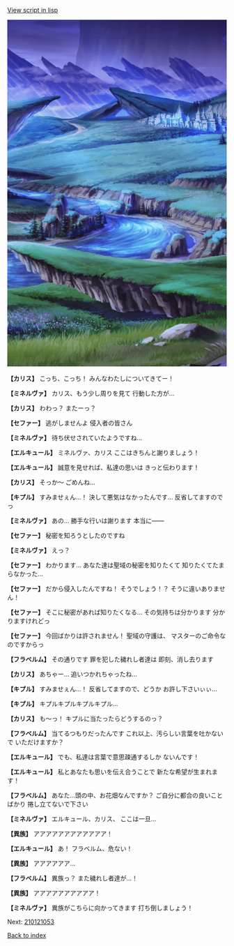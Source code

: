 [View script in lisp](../scripts/210121051.txt)

![plain_night.png](../images/backgrounds/plain_night.png)

**【カリス】**
こっち、こっち！
みんなわたしについてきてー！

**【ミネルヴァ】**
カリス、もう少し周りを見て
行動した方が…

**【カリス】**
わわっ？
またーっ？

**【セファー】**
逃がしませんよ
侵入者の皆さん

**【ミネルヴァ】**
待ち伏せされていたようですね…

**【エルキュール】**
ミネルヴァ、カリス
ここはきちんと謝りましょう！

**【エルキュール】**
誠意を見せれば、私達の思いは
きっと伝わります！

**【カリス】**
そっか～
ごめんね…

**【キプル】**
すみませぇん…！
決して悪気はなかったんです…
反省してますのでっ

**【ミネルヴァ】**
あの…
勝手な行いは謝ります
本当に――

**【セファー】**
秘密を知ろうとしたのですね

**【ミネルヴァ】**
えっ？

**【セファー】**
わかります…
あなた達は聖域の秘密を知りたくて
知りたくてたまらなかった…

**【セファー】**
だから侵入したんですね！
そうでしょう！？
そうに違いありません！

**【セファー】**
そこに秘密があれば知りたくなる…
その気持ちは分かります
分かりますけれどっ

**【セファー】**
今回ばかりは許されません！
聖域の守護は、
マスターのご命令なのですからっ

**【フラベルム】**
その通りです
罪を犯した穢れし者達は
即刻、消し去ります

**【カリス】**
あちゃー…
追いつかれちゃったね…

**【キプル】**
すみませぇん…！
反省してますので、どうか
お許し下さいぃぃ…

**【キプル】**
キプルキプルキプルキプル…

**【カリス】**
も～っ！
キプルに当たったらどうするのっ？

**【フラベルム】**
当てるつもりだったんです
これ以上、汚らしい言葉を吐かないで
いただけますか？

**【エルキュール】**
でも、私達は言葉で意思疎通するしか
ないんです！

**【エルキュール】**
私とあなたも思いを伝え合うことで
新たな希望が生まれます！

**【フラベルム】**
あなた…頭の中、お花畑なんですか？
ご自分に都合の良いことばかり
捲し立てないで下さい

**【ミネルヴァ】**
エルキュール、カリス、
ここは一旦…

**【異族】**
アアアアアアアアアアアア！

**【エルキュール】**
あ！
フラベルム、危ない！

**【異族】**
アアアアアア…

**【フラベルム】**
異族っ？
また穢れし者達が…！

**【異族】**
アアアアアアアアアア！

**【ミネルヴァ】**
異族がこちらに向かってきます
打ち倒しましょう！

Next: [210121053](210121053.md)

[Back to index](index.md)
